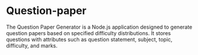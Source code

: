 # Question-paper
The Question Paper Generator is a Node.js application designed to generate question papers based on specified difficulty distributions. It stores questions with attributes such as question statement, subject, topic, difficulty, and marks.
